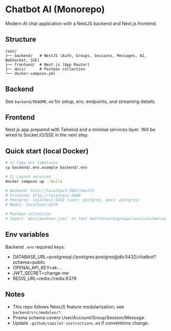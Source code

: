 # Chatbot AI (Monorepo)

Modern AI chat application with a NestJS backend and Next.js frontend.

## Structure

```
root/
├── backend/   # NestJS (Auth, Groups, Sessions, Messages, AI, WebSocket, SSE)
├── frontend/  # Next.js (App Router)
├── docs/      # Postman collection
└── docker-compose.yml
```

## Backend

See `backend/README.md` for setup, env, endpoints, and streaming details.

## Frontend

Next.js app prepared with Tailwind and a minimal services layer. Will be wired to Socket.IO/SSE in the next step.

## Quick start (local Docker)

```bash
# 1) Copy env templates
cp backend/.env.example backend/.env

# 2) Launch services
docker compose up --build

# Backend: http://localhost:3001/health
# Frontend: http://localhost:3000
# Postgres: localhost:5432 (user: postgres, pass: postgres)
# Redis: localhost:6379

# Postman collection
# Import `docs/postman.json` to test health/auth/groups/sessions/messages
```

## Env variables
Backend `.env` required keys:
- DATABASE_URL=postgresql://postgres:postgres@db:5432/chatbot?schema=public
- OPENAI_API_KEY=sk-...
- JWT_SECRET=change-me
- REDIS_URL=redis://redis:6379

## Notes
- This repo follows NestJS feature modularization; see `backend/src/modules/*`.
- Prisma schema covers User/Account/Group/Session/Message.
- Update `.github/copilot-instructions.md` if conventions change.